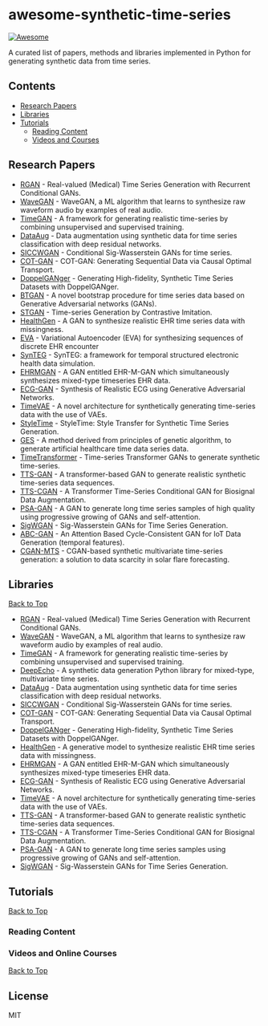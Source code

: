 # awesome-synthetic-time-series

[![Awesome](https://cdn.rawgit.com/sindresorhus/awesome/d7305f38d29fed78fa85652e3a63e154dd8e8829/media/badge.svg)](https://github.com/sindresorhus/awesome)

A curated list of papers, methods and libraries implemented in Python for generating synthetic data from time series.

## Contents

* [Research Papers](#research-papers)
* [Libraries](#libraries)
* [Tutorials](#tutorials)
  * [Reading Content](#reading-content)
  * [Videos and Courses](#videos-and-online-courses)


## Research Papers

* [RGAN](https://arxiv.org/pdf/1706.02633.pdf) - Real-valued (Medical) Time Series Generation with Recurrent Conditional GANs. 
* [WaveGAN](https://arxiv.org/pdf/1802.04208.pdf) - WaveGAN, a ML algorithm that learns to synthesize raw waveform audio by examples of real audio.
* [TimeGAN](https://papers.nips.cc/paper/2019/file/c9efe5f26cd17ba6216bbe2a7d26d490-Paper.pdf) - A framework for generating realistic time-series by combining unsupervised and supervised training. 
* [DataAug](https://arxiv.org/pdf/1808.02455.pdf) - Data augmentation using synthetic data for time series classification with deep residual networks.
* [SICCWGAN](https://arxiv.org/pdf/2006.05421.pdf) - Conditional Sig-Wasserstein GANs for time series.
* [COT-GAN](https://proceedings.neurips.cc/paper/2020/file/641d77dd5271fca28764612a028d9c8e-Paper.pdf) - COT-GAN: Generating Sequential Data via Causal Optimal Transport.
* [DoppelGANger](https://dl.acm.org/doi/pdf/10.1145/3419394.3423643) - Generating High-fidelity, Synthetic Time Series Datasets with DoppelGANger.
* [BTGAN](https://doi.org/10.1016/j.neunet.2022.09.010) -  A novel bootstrap procedure for time series data based on Generative Adversarial networks (GANs).
* [STGAN](https://proceedings.neurips.cc/paper/2021/file/f2b4053221961416d47d497814a8064f-Paper.pdf) -  Time-series Generation by Contrastive Imitation.
* [HealthGen](https://arxiv.org/pdf/2201.08186.pdf) - A GAN to synthesize realistic EHR time series data with missingness.
* [EVA](https://proceedings.mlr.press/v149/biswal21a/biswal21a.pdf) - Variational Autoencoder (EVA) for synthesizing sequences of discrete EHR encounter
* [SynTEG](https://academic.oup.com/jamia/article-abstract/28/3/596/6024632) - SynTEG: a framework for temporal structured electronic health data simulation.
* [EHRMGAN](https://arxiv.org/pdf/2112.12047.pdf) - A GAN entitled EHR-M-GAN which simultaneously synthesizes mixed-type timeseries EHR data.
* [ECG-GAN](https://arxiv.org/pdf/1909.09150.pdf) - Synthesis of Realistic ECG using Generative Adversarial Networks.
* [TimeVAE](https://arxiv.org/pdf/2111.08095.pdf) - A novel architecture for synthetically generating time-series data with the use of VAEs.
* [StyleTime](https://arxiv.org/pdf/2209.11306.pdf) - StyleTime: Style Transfer for Synthetic Time Series Generation. 
* [GES](https://ieeexplore.ieee.org/document/9421374) - A method derived from principles of genetic algorithm, to generate artificial healthcare time data series data.
* [TimeTransformer](https://arxiv.org/pdf/2205.11164.pdf) - Time-series Transformer GANs to generate synthetic time-series.
* [TTS-GAN](https://arxiv.org/pdf/2202.02691.pdf) - A transformer-based GAN to generate realistic synthetic time-series data sequences.
* [TTS-CGAN](https://arxiv.org/pdf/2206.13676.pdf) - A Transformer Time-Series Conditional GAN for Biosignal Data Augmentation.
* [PSA-GAN](https://arxiv.org/pdf/2108.00981.pdf) - A GAN to generate long time series samples of high quality using progressive growing of GANs and self-attention.
* [SigWGAN](https://dl.acm.org/doi/pdf/10.1145/3490354.3494393) - Sig-Wasserstein GANs for Time Series Generation.
* [ABC-GAN](10.1109/TII.2022.3204282) - An Attention Based Cycle-Consistent GAN for IoT Data Generation (temporal features).
* [CGAN-MTS](https://link.springer.com/article/10.1007/s00521-022-07361-8) - CGAN-based synthetic multivariate time-series generation: a solution to data scarcity in solar flare forecasting.

## Libraries

[Back to Top](#contents)

- [RGAN](https://github.com/ratschlab/RGAN) - Real-valued (Medical) Time Series Generation with Recurrent Conditional GANs.
- [WaveGAN](https://github.com/mostafaelaraby/wavegan-pytorch) - WaveGAN, a ML algorithm that learns to synthesize raw waveform audio by examples of real audio. 
- [TimeGAN](https://github.com/jsyoon0823/TimeGAN) - A framework for generating realistic time-series by combining unsupervised and supervised training. 
- [DeepEcho](https://github.com/sdv-dev/DeepEcho) -  A synthetic data generation Python library for mixed-type, multivariate time series.
- [DataAug](https://github.com/hfawaz/aaltd18) - Data augmentation using synthetic data for time series classification with deep residual networks.
- [SICCWGAN](https://github.com/SigCGANs/Conditional-Sig-Wasserstein-GANs) - Conditional Sig-Wasserstein GANs for time series.
- [COT-GAN](https://github.com/tianlinxu312/cot-gan) - COT-GAN: Generating Sequential Data via Causal Optimal Transport.
- [DoppelGANger](https://github.com/fjxmlzn/DoppelGANger) - Generating High-fidelity, Synthetic Time Series Datasets with DoppelGANger. 
- [HealthGen](https://github.com/simonbing/HealthGen) - A generative model to synthesize realistic EHR time series data with missingness.
- [EHRMGAN](https://github.com/jli0117/ehrMGAN) - A GAN entitled EHR-M-GAN which simultaneously synthesizes mixed-type timeseries EHR data.
- [ECG-GAN](https://github.com/Brophy-E/ECG_GAN_MBD) - Synthesis of Realistic ECG using Generative Adversarial Networks.
- [TimeVAE](https://github.com/abudesai/syntheticdatagen) - A novel architecture for synthetically generating time-series data with the use of VAEs.
- [TTS-GAN](https://github.com/imics-lab/tts-gan) - A transformer-based GAN to generate realistic synthetic time-series data sequences.
- [TTS-CGAN](https://github.com/imics-lab/tts-cgan) - A Transformer Time-Series Conditional GAN for Biosignal Data Augmentation.
- [PSA-GAN](https://github.com/mbohlkeschneider/psa-gan) - A GAN to generate long time series samples using progressive growing of GANs and self-attention. 
- [SigWGAN](https://github.com/SigCGANs/Sig-Wasserstein-GANs) - Sig-Wasserstein GANs for Time Series Generation.

## Tutorials
[Back to Top](#contents)

### Reading Content

[//]: # (* [Convert sparse tabular data to a condensed representation in an image format]&#40;https://towardsdatascience.com/turning-non-image-data-into-images-for-classification-is-surprisingly-effective-70ce82cfee27&#41;)

### Videos and Online Courses
[Back to Top](#contents)

[//]: # (* [Neural Networks for NLP]&#40;http://phontron.com/class/nn4nlp2017/&#41; - Carnegie Mellon Language Technology Institute there)


## License
MIT